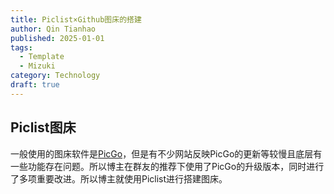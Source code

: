 ```yaml
---
title: Piclist×Github图床的搭建
author: Qin Tianhao
published: 2025-01-01
tags:
  - Template
  - Mizuki
category: Technology
draft: true
---
```

## Piclist图床

一般使用的图床软件是[PicGo](https://picgo.github.io/PicGo-Doc/zh/)，但是有不少网站反映PicGo的更新等较慢且底层有一些功能存在问题。所以博主在群友的推荐下使用了PicGo的升级版本，同时进行了多项重要改进。所以博主就使用Piclist进行搭建图床。